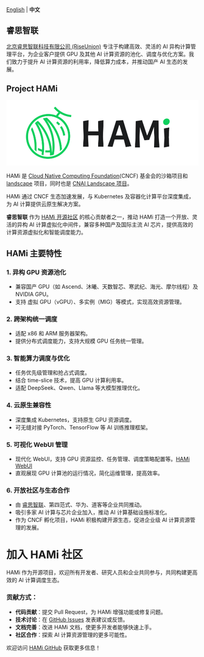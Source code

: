 [English](https://github.com/theriseunion/.github/blob/main/profile/README_zh.md) | **中文**

## 睿思智联
[北京睿思智联科技有限公司 (RiseUnion)](https://www.theriseunion.com/) 专注于构建高效、灵活的 AI 异构计算管理平台，为企业客户提供 GPU 及其他 AI 计算资源的池化、调度与优化方案。我们致力于提升 AI 计算资源的利用率，降低算力成本，并推动国产 AI 生态的发展。

## Project HAMi

<img src="https://github.com/Project-HAMi/HAMi/raw/master/imgs/hami-horizontal-colordark.png" width="600px">

HAMi 是 [Cloud Native Computing Foundation](https://cncf.io/)(CNCF) 基金会的沙箱项目和 [landscape](https://landscape.cncf.io/?item=orchestration-management--scheduling-orchestration--hami) 项目，同时也是 [CNAI Landscape 项目](https://landscape.cncf.io/?group=cnai&item=cnai--general-orchestration--hami)。

HAMi 通过 CNCF 生态加速发展，与 Kubernetes 及容器化计算平台深度集成，为 AI 计算提供云原生解决方案。

**睿思智联** 作为 [HAMi 开源社区](https://github.com/Project-HAMi) 的核心贡献者之一，推动 HAMi 打造一个开放、灵活的异构 AI 计算虚拟化中间件，兼容多种国产及国际主流 AI 芯片，提供高效的计算资源虚拟化和智能调度能力。

## **HAMi 主要特性**

### 1. **异构 GPU 资源池化**
- 兼容国产 GPU（如 Ascend、沐曦、天数智芯、寒武纪、海光、摩尔线程）及 NVIDIA GPU。
- 支持 虚拟 GPU（vGPU）、多实例（MIG）等模式，实现高效资源管理。

### 2. **跨架构统一调度**
- 适配 x86 和 ARM 服务器架构。
- 提供分布式调度能力，支持大规模 GPU 任务统一管理。

### 3. **智能算力调度与优化**
- 任务优先级管理和抢占式调度。
- 结合 time-slice 技术，提高 GPU 计算利用率。
- 适配 DeepSeek、Qwen、Llama 等大模型推理优化。

### 4. **云原生兼容性**
- 深度集成 Kubernetes，支持原生 GPU 资源调度。
- 可无缝对接 PyTorch、TensorFlow 等 AI 训练推理框架。

### 5. **可视化 WebUI 管理**
- 现代化 WebUI，支持 GPU 资源监控、任务管理、调度策略配置等。[HAMi WebUI](https://github.com/Project-HAMi/HAMi-WebUI)
- 直观展现 GPU 计算池的运行情况，简化运维管理，提高效率。

### 6. **开放社区与生态合作**
- 由 [睿思智联](https://www.theriseunion.com/)、第四范式、华为、道客等企业共同推动。
- 吸引多家 AI 计算与芯片企业加入，推动 AI 计算基础设施标准化。
- 作为 CNCF 孵化项目，HAMi 积极构建开源生态，促进企业级 AI 计算资源管理的发展。

# **加入 HAMi 社区**
HAMi 作为开源项目，欢迎所有开发者、研究人员和企业共同参与，共同构建更高效的 AI 计算调度生态。

### 贡献方式：
- **代码贡献**：提交 Pull Request，为 HAMi 增强功能或修复问题。
- **技术讨论**：在 [GitHub Issues](https://github.com/Project-HAMi/HAMi/issues) 发表建议或反馈。
- **文档完善**：改进 HAMi 文档，使更多开发者能够快速上手。
- **社区合作**：探索 AI 计算资源管理的更多可能性。

欢迎访问 [HAMi GitHub](https://github.com/Project-HAMi) 获取更多信息！
